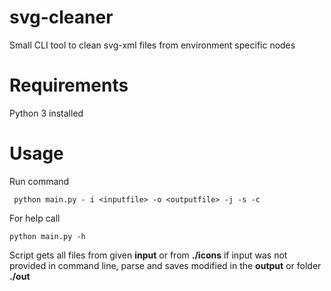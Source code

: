 # svg-cleaner
Small CLI tool to clean svg-xml files from environment specific nodes

# Requirements
Python 3 installed

# Usage
Run command
```
 python main.py - i <inputfile> -o <outputfile> -j -s -c
```

For help call
```
python main.py -h
```

Script gets all files from given **input** or from **./icons** if input was not provided in command line, parse and saves modified in the **output** or folder **./out**


